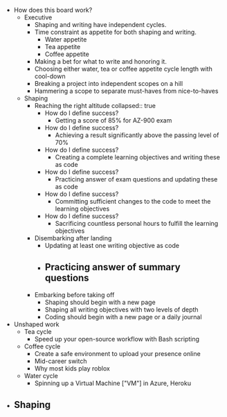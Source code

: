 - How does this board work?
	- Executive
		- Shaping and writing have independent cycles.
		- Time constraint as appetite for both shaping and writing.
			- Water appetite
			- Tea appetite
			- Coffee appetite
		- Making a bet for what to write and honoring it.
		- Choosing either water, tea or coffee appetite cycle length with cool-down
		- Breaking a project into independent scopes on a hill
		- Hammering a scope to separate must-haves from nice-to-haves
	- Shaping
		- Reaching the right altitude
		  collapsed:: true
			- How do I define success?
				- Getting a score of 85% for AZ-900 exam
			- How do I define success?
				- Achieving a result significantly above the passing level of 70%
			- How do I define success?
				- Creating a complete learning objectives and writing these as code
			- How do I define success?
				- Practicing answer of exam questions and updating these as code
			- How do I define success?
				- Committing sufficient changes to the code to meet the learning objectives
			- How do I define success?
				- Sacrificing countless personal hours to fulfill the learning objectives
		- Disembarking after landing
			- Updating at least one writing objective as code
			- Practicing answer of summary questions
				-
		- Embarking before taking off
			- Shaping should begin with a new page
			- Shaping all writing objectives with two levels of depth
			- Coding should begin with a new page or a daily journal
- Unshaped work
	- Tea cycle
		- Speed up your open-source workflow with Bash scripting
	- Coffee cycle
		- Create a safe environment to upload your presence online
		- Mid-career switch
		- Why most kids play roblox
	- Water cycle
		- Spinning up a Virtual Machine ["VM"] in Azure, Heroku
- Shaping
	-